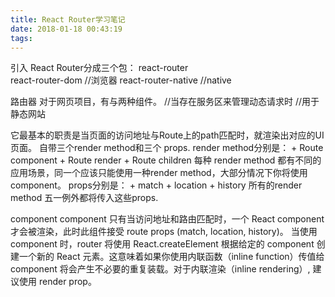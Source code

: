 ```yaml
---
title: React Router学习笔记
date: 2018-01-18 00:43:19
tags:
---
```


引入
React Router分成三个包：
react-router	
react-router-dom	//浏览器
react-router-native  //native

路由器
对于网页项目，有<BrowserRouter>与<HashRouter>两种组件。
<BrowserRouter> //当存在服务区来管理动态请求时
<HashRouter> //用于静态网站
<!-- more -->
<Route>
它最基本的职责是当页面的访问地址与Route上的path匹配时，就渲染出对应的UI页面。
<Route>自带三个render method和三个 props.
render method分别是：
+ Route component
+ Route render
+ Route children
每种 render method 都有不同的应用场景，同一个<Route>应该只能使用一种render method，大部分情况下你将使用component。
props分别是：
+ match
+ location
+ history
所有的render method 五一例外都将传入这些props.

component
component
只有当访问地址和路由匹配时，一个 React component 才会被渲染，此时此组件接受 route props (match, location, history)。
当使用 component 时，router 将使用 React.createElement 根据给定的 component 创建一个新的 React 元素。这意味着如果你使用内联函数（inline function）传值给 component 将会产生不必要的重复装载。对于内联渲染（inline rendering）, 建议使用 render prop。
